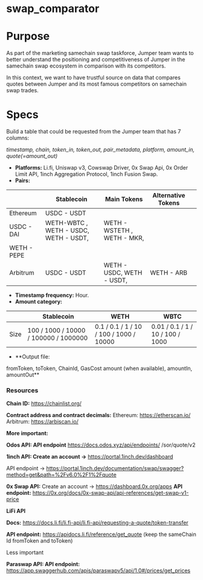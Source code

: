 # swap_comparator

# Purpose

As part of the marketing samechain swap taskforce, Jumper team wants to better understand the positioning and competitiveness of Jumper in the samechain swap ecosystem in comparison with its competitors.

In this context, we want to have trustful source on data that compares quotes between Jumper and its most famous competitors on samechain swap trades.

# Specs

Build a table that could be requested from the Jumper team that has 7 columns:

*timestamp, chain,  token_in, token_out, pair_metadata, platform, amount_in, quote(=amount_out)*

- **Platforms:** Li.fi, Uniswap v3, Cowswap Driver, 0x Swap Api, 0x Order Limit API, 1inch Aggregation Protocol, 1inch Fusion Swap.
- **Pairs:**

|  | Stablecoin | Main Tokens | Alternative Tokens |  |
| --- | --- | --- | --- | --- |
| Ethereum | USDC - USDT
USDC - DAI | WETH-WBTC , WETH - USDC, WETH - USDT,  | WETH - WSTETH ,  WETH - MKR, 
WETH - PEPE |  |
| Arbitrum | USDC - USDT | WETH - USDC, WETH - USDT,  | WETH - ARB |  |
- **Timestamp frequency:** Hour.
- **Amount category:**

|  | Stablecoin | WETH | WBTC |
| --- | --- | --- | --- |
| Size | 100 / 1000 / 10000 / 100000 / 1000000 | 0.1 / 0.1 / 1 / 10 / 100 / 1000 / 10000 | 0.01 / 0.1 / 1 / 10 / 100 / 1000 |
- **Output file:

fromToken, toToken, ChainId, GasCost amount (when available), amountIn, amountOut**

### **Resources**

**Chain ID:**
https://chainlist.org/

**Contract address and contract decimals:**
Ethereum: https://etherscan.io/
Arbitrum: https://arbiscan.io/

**More important:**

**Odos API:
API endpoint** https://docs.odos.xyz/api/endpoints/ 
/sor/quote/v2

**1inch API:
Create an account →** https://portal.1inch.dev/dashboard

API endpoint → https://portal.1inch.dev/documentation/swap/swagger?method=get&path=%2Fv6.0%2F1%2Fquote

**0x Swap API:**
Create an account → https://dashboard.0x.org/apps
**API endpoint:** https://0x.org/docs/0x-swap-api/api-references/get-swap-v1-price

**LiFi API**

**Docs:** https://docs.li.fi/li.fi-api/li.fi-api/requesting-a-quote/token-transfer

**API endpoint:** https://apidocs.li.fi/reference/get_quote (keep the sameChain Id fromToken and toToken)

Less important

**Paraswap API: 
API endpoint:** https://app.swaggerhub.com/apis/paraswapv5/api/1.0#/prices/get_prices
